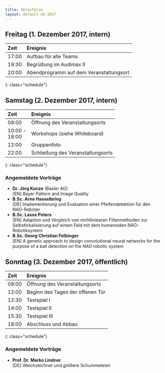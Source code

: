```yaml
---
title: Ablaufplan
layout: default-de-2017
---
```


## Freitag (1. Dezember 2017, intern)

| Zeit   | Ereignis                                |
|:-------|:----------------------------------------|
| 17:00  | Aufbau für alle Teams                   |
| 19:30  | Begrüßung im Audimax II                 |
| 20:00  | Abendprogramm auf dem Veranstaltungsort |
{: class="schedule"}

## Samstag (2. Dezember 2017, intern)

| Zeit             | Ereignis                          |
|:-----------------|:----------------------------------|
| 08:00            | Öffnung des Veranstaltungsorts    |
| 10:00 -<br>18:00 | Workshops (siehe Whiteboard)      |
| 12:00            | Gruppenfoto                       |
| 22:00            | Schließung des Veranstaltungsorts |
{: class="schedule"}

### Angemeldete Vorträge

* **Dr. Jörg Kunze** (Basler AG)  
[EN] Bayer Pattern and Image Quality
* **B.Sc. Arne Hasselbring**  
[DE] Implementierung und Evaluation einer Pfeifendetektion für den NAO-Roboter
* **B.Sc. Lasse Peters**  
[EN] Adaption und Vergleich von nichtliniearen Filtermethoden zur Selbstlokalisierung auf einem Feld mit dem humanoiden NAO-Robotiksystem
* **B.Sc. Georg Christian Felbinger**  
[EN] A genetic approach to design convolutional neural networks for the purpose of a ball detection on the NAO robotic system

## Sonntag (3. Dezember 2017, öffentlich)

| Zeit  | Ereignis                         |
|:------|:---------------------------------|
| 08:00 | Öffnung des Veranstaltungsorts   |
| 12:00 | Beginn des Tages der offenen Tür |
| 12:30 | Testspiel I                      |
| 14:00 | Testspiel II                     |
| 15:30 | Testspiel III                    |
| 18:00 | Abschluss und Abbau              |
{: class="schedule"}

### Angemeldete Vorträge

* **Prof. Dr. Marko Lindner**  
[DE] Weichzeichner und größere Schummeleien
